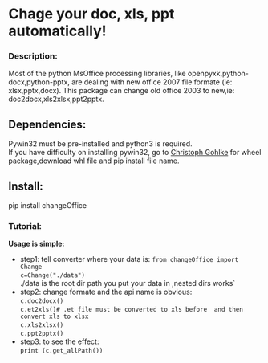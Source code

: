 Chage your doc, xls, ppt automatically!
======================================================
### Description:
Most of the python MsOffice processing libraries, like openpyxk,python-docx,python-pptx, are dealing with new office 2007 file formate (ie: xlsx,pptx,docx). This package can change old office 2003 to new,ie: doc2docx,xls2xlsx,ppt2pptx.

## Dependencies:
Pywin32 must be pre-installed and python3 is required.  
If you have difficulty on installing pywin32, go to [Christoph Gohlke](http://www.lfd.uci.edu/~gohlke/pythonlibs/) for wheel package,download whl file and pip install file name.

## Install:    
pip install changeOffice

### Tutorial:
**Usage is simple:**
- step1: tell converter where your data is: 
`from changeOffice import Change`    
`c=Change("./data")`  
./data  is the root dir path you put your data in ,nested dirs works`
- step2: change formate and the api name is obvious:    
`c.doc2docx()`   
`c.et2xls()# .et file must be converted to xls before  and then convert xls to xlsx`   
`c.xls2xlsx()`    
`c.ppt2pptx()`
- step3: to see the effect:    
`print (c.get_allPath())`

